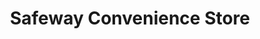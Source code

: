 ---
title: "Safeway Convenience Store"
url: /sparks/safeway-convenience-store/
shop: Lebensmittel
---